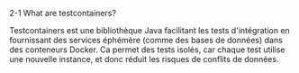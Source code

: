 2-1 What are testcontainers?

Testcontainers est une bibliothèque Java facilitant les tests d'intégration en 
fournissant des services éphémère (comme des bases de données) dans 
des conteneurs Docker. Ca permet des tests isolés, 
car chaque test utilise une nouvelle instance, et donc réduit les risques de conflits 
de données.